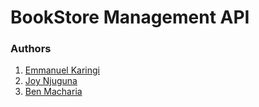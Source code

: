 # BookStore Management API

### Authors

1. [Emmanuel Karingi](https://github.com/emmanuelkaringi)
2. [Joy Njuguna](https://github.com/Joy-James)
3. [Ben Macharia](https://github.com/AcademiccMacharia)
